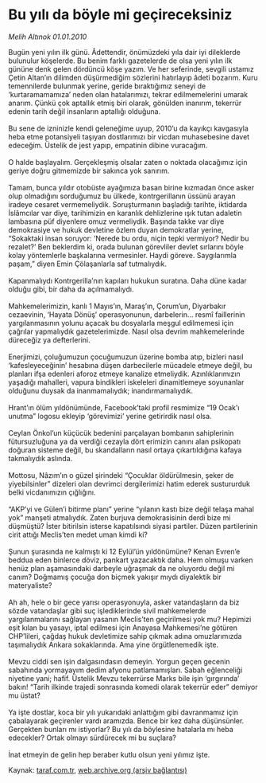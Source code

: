 # Bu yılı da böyle mi geçireceksiniz

*Melih Altınok 01.01.2010*

<div class="yazi">Bugün yeni yılın ilk günü. Âdettendir, önümüzdeki yıla dair iyi dileklerde bulunulur köşelerde. Bu benim farklı gazetelerde de olsa yeni yılın ilk gününe denk gelen dördüncü köşe yazım. Ve her seferinde, sevgili ustamız Çetin Altan’ın dilimden düşürmediğim sözlerini hatırlayıp âdeti bozarım. Kuru temennilerde bulunmak yerine, geride bıraktığımız seneyi de ‘kurtaramamamıza’ neden olan hatalarımızı, tekrar edilmemelerini umarak anarım. Çünkü çok aptallık etmiş biri olarak, gönülden inanırım, tekerrür edenin tarih değil insanların aptallığı olduğuna. <br/><br/>Bu sene de izninizle kendi geleneğime uyup, 2010’u da kayıkçı kavgasıyla heba etme potansiyeli taşıyan dostlarımızı bir vicdan muhasebesine davet edeceğim. Üstelik de jest yapıp, empatinin dibine vuracağım. <br/><br/>O halde başlayalım. Gerçekleşmiş olsalar zaten o noktada olacağımız için geriye doğru gitmemizde bir sakınca yok sanırım. <br/><br/>Tamam, bunca yıldır otobüste ayağımıza basan birine kızmadan önce asker olup olmadığını sorduğumuz bu ülkede, kontrgerillanın üssünü arayan iradeye cesaret vermemeliydik. Soruşturmanın başladığı tarihte, iktidarda İslâmcılar var diye, tarihimizin en karanlık dehlizlerine ışık tutan adaletin lambasına püf diyenlere omuz vermeliydik. Başında takke var diye demokrasiye ve hukuk devletine özlem duyan demokratlar yerine, “Sokaktaki insan soruyor: ‘Nerede bu ordu, niçin tepki vermiyor? Nedir bu rezalet?’ Ben beklerdim ki, orada bulunan görevliler devlet sırlarını böyle kolay yöntemlerle başkalarına vermesinler. Haydi göreve. Saygılarımla paşam,” diyen Emin Çölaşanlarla saf tutmalıydık. <br/><br/>Kapanmalıydı Kontrgerilla’nın kapıları hukukun suratına. Daha düne kadar olduğu gibi, bir daha da açılmamalıydı. <br/><br/>Mahkemelerimizin, kanlı 1 Mayıs’ın, Maraş’ın, Çorum’un, Diyarbakır cezaevinin, ‘Hayata Dönüş’ operasyonunun, darbelerin... resmî faillerinin yargılanmasının yolunu açacak bu dosyalarla meşgul edilmemesi için çağrılar yapmalıydık gazetelerimizde. Nasıl olsa devrim mahkemelerinde düreceğiz ya defterlerini. <br/><br/>Enerjimizi, çoluğumuzun çocuğumuzun üzerine bomba atıp, bizleri nasıl ‘kafesleyeceğinin’ hesabına düşen darbecilerle mücadele etmeye değil, bu planları ifşa edenleri aforoz etmeye kanalize etmeliydik. Azınlıklarımızın yaşadığı mahalleri, vapura bindikleri iskeleleri dinamitlemeye soyunanlar olduğunu duysak da inanmamalıydık; inandırmamalıydık. <br/><br/>Hrant’ın ölüm yıldönümünde, Facebook’taki profil resmimize “19 Ocak’ı unutma” logosu ekleyip ‘görevimizi’ yerine getirirdik nasıl olsa. <br/><br/>Ceylan Önkol’un küçücük bedenini parçalayan bombanın sahiplerinin fütursuzluğuna ya da verdiği cezayla dört erimizin canını alan psikopatı doğuran sisteme değil, bu skandalların nasıl ortaya çıkartıldığına kafaya takmalıydık aslında. <br/><br/>Mottosu, Nâzım’ın o güzel şirindeki “Çocuklar öldürülmesin, şeker de yiyebilsinler” dizeleri olan devrimci dergilerimizi hatim ederek sustururduk belki vicdanımızın çığlığını. <br/><br/>“AKP’yi ve Gülen’i bitirme planı” yerine “yılanın kastı bize değil telaşa mahal yok” manşeti atmalıydık. Zaten burjuva demokrasisinin derdi bize mi düşmüştü? İster bitirilsin isterse kapatılsındı siyasi partiler. Düzen partilerinin cirit attığı Meclis’ten medet uman kimdi ki? <br/><br/>Şunun şurasında ne kalmıştı ki 12 Eylül’ün yıldönümüne? Kenan Evren’e beddua eden binlerce döviz, pankart yazacaktık daha. Hem olmuşu varken henüz plan aşamasındaki darbeyle uğraşmak da ne oluyordu değil mi canım? Doğmamış çocuğa don biçmek yakışır mıydı diyalektik bir materyaliste? <br/><br/>Ah ah, hele o bir gece yarısı operasyonuyla, asker vatandaşların da biz sözde vatandaşlar gibi suç işlediklerinde sivil mahkemelerde yargılanmalarını sağlayan yasanın Meclis’ten geçirilmesi yok mu? Hepimizi eşit kılan bu yasayı, iptal edilmesi için Anayasa Mahkemesi’ne götüren CHP’lileri, çağdaş hukuk devletimize sahip çıkmak adına omuzlarımızda taşımalıydık Ankara sokaklarında. Ama yine örgütlenemedik işte. <br/><br/>Mevzu ciddi sen işin dalgasındasın demeyin. Yorgun geçen gecenin sabahında yormayayım dedim afyonu patlamamışları. Sabah eğlenceliği niyetine yani; hafif. Üstelik Mevzu tekerrürse Marks bile işin ‘gırgırında’ bakın! “Tarih ilkinde trajedi<i> </i>sonrasında komedi olarak tekerrür eder” demiyor mu üstat? <br/><br/>Ya işte dostlar, koca bir yılı yukarıdaki anlattığım gibi davranmamız için çabalayarak geçirenler vardı aramızda. Bence bir kez daha düşünsünler. Gerçekten bunları mı istiyorlar? Bu yılı da böylesine hatalarla mı heba edecekler? Ortak olmayı sürdürecek mi bu suçlara? <br/><br/>İnat etmeyin de gelin hep beraber kutlu olsun yeni yılımız işte. 
              </div>

Kaynak: [taraf.com.tr](http://taraf.com.tr:80/makale/9310.htm), [web.archive.org (arşiv bağlantısı)](http://web.archive.org/web/20100323121322/http://taraf.com.tr:80/makale/9310.htm)
